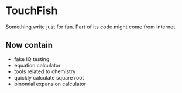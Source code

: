 # TouchFish

Something write just for fun. Part of its code might come from internet.

## Now contain

- fake IQ testing
- equation calculator
- tools related to chemistry
- quickly calculate square root
- binomial expansion calculator